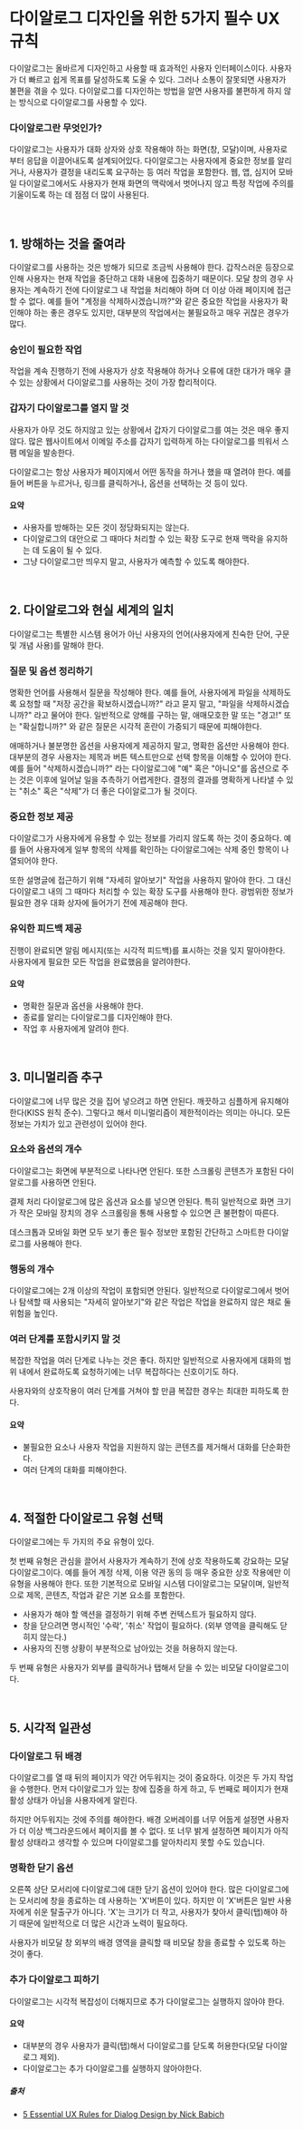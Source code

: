 # 다이알로그 디자인을 위한 5가지 필수 UX 규칙

다이알로그는 올바르게 디자인하고 사용할 때 효과적인 사용자 인터페이스이다. 사용자가 더 빠르고 쉽게 목표를 달성하도록 도울 수 있다. 그러나 소통이 잘못되면 사용자가 불편을 겪을 수 있다. 다이알로그를 디자인하는 방법을 알면 사용자를 불편하게 하지 않는 방식으로 다이알로그를 사용할 수 있다.

### 다이알로그란 무엇인가?

다이알로그는 사용자가 대화 상자와 상호 작용해야 하는 화면(창, 모달)이며, 사용자로부터 응답을 이끌어내도록 설계되어있다. 다이알로그는 사용자에게 중요한 정보를 알리거나, 사용자가 결정을 내리도록 요구하는 등 여러 작업을 포함한다. 웹, 앱, 심지어 모바일 다이알로그에서도 사용자가 현재 화면의 맥락에서 벗어나지 않고 특정 작업에 주의를 기울이도록 하는 데 점점 더 많이 사용된다.

<br />

## 1. 방해하는 것을 줄여라

다이알로그를 사용하는 것은 방해가 되므로 조금씩 사용해야 한다. 갑작스러운 등장으로 인해 사용자는 현재 작업을 중단하고 대화 내용에 집중하기 때문이다. 모달 창의 경우 사용자는 계속하기 전에 다이알로그 내 작업을 처리해야 하며 더 이상 아래 페이지에 접근할 수 없다. 예를 들어 "계정을 삭제하시겠습니까?"와 같은 중요한 작업을 사용자가 확인해야 하는 좋은 경우도 있지만, 대부분의 작업에서는 불필요하고 매우 귀찮은 경우가 많다.

### 승인이 필요한 작업

작업을 계속 진행하기 전에 사용자가 상호 작용해야 하거나 오류에 대한 대가가 매우 클 수 있는 상황에서 다이알로그를 사용하는 것이 가장 합리적이다.

### 갑자기 다이알로그를 열지 말 것

사용자가 아무 것도 하지않고 있는 상황에서 갑자기 다이알로그를 여는 것은 매우 좋지 않다. 많은 웹사이트에서 이메일 주소를 갑자기 입력하게 하는 다이알로그를 띄워서 스팸 메일을 발송한다.

다이알로그는 항상 사용자가 페이지에서 어떤 동작을 하거나 했을 때 열려야 한다. 예를 들어 버튼을 누르거나, 링크를 클릭하거나, 옵션을 선택하는 것 등이 있다.

#### 요약

- 사용자를 방해하는 모든 것이 정당화되지는 않는다.
- 다이알로그의 대안으로 그 때마다 처리할 수 있는 확장 도구로 현재 맥락을 유지하는 데 도움이 될 수 있다.
- 그냥 다이알로그만 띄우지 말고, 사용자가 예측할 수 있도록 해야한다.

<br />

## 2. 다이알로그와 현실 세계의 일치

다이알로그는 특별한 시스템 용어가 아닌 사용자의 언어(사용자에게 친숙한 단어, 구문 및 개념 사용)를 말해야 한다.

### 질문 및 옵션 정리하기

명확한 언어를 사용해서 질문을 작성해야 한다. 예를 들어, 사용자에게 파일을 삭제하도록 요청할 때 "저장 공간을 확보하시겠습니까?" 라고 묻지 말고, "파일을 삭제하시겠습니까?" 라고 물어야 한다. 일반적으로 양해를 구하는 말, 애매모호한 말 또는 "경고!" 또는 "확실합니까?" 와 같은 질문은 시각적 혼란이 가중되기 때문에 피해야한다.

애매하거나 불분명한 옵션을 사용자에게 제공하지 말고, 명확한 옵션만 사용해야 한다. 대부분의 경우 사용자는 제목과 버튼 텍스트만으로 선택 항목을 이해할 수 있어야 한다. 예를 들어 "삭제하시겠습니까?" 라는 다이알로그에 "예" 혹은 "아니오"를 옵션으로 주는 것은 이후에 일어날 일을 추측하기 어렵게한다. 결정의 결과를 명확하게 나타낼 수 있는 "취소" 혹은 "삭제"가 더 좋은 다이알로그가 될 것이다.

### 중요한 정보 제공

다이알로그가 사용자에게 유용할 수 있는 정보를 가리지 않도록 하는 것이 중요하다. 예를 들어 사용자에게 일부 항목의 삭제를 확인하는 다이알로그에는 삭제 중인 항목이 나열되어야 한다.

또한 설명글에 접근하기 위해 "자세히 알아보기" 작업을 사용하지 말아야 한다. 그 대신 다이알로그 내의 그 때마다 처리할 수 있는 확장 도구를 사용해야 한다. 광범위한 정보가 필요한 경우 대화 상자에 들어가기 전에 제공해야 한다.

### 유익한 피드백 제공

진행이 완료되면 알림 메시지(또는 시각적 피드백)를 표시하는 것을 잊지 말아야한다. 사용자에게 필요한 모든 작업을 완료했음을 알려야한다.

#### 요약

- 명확한 질문과 옵션을 사용해야 한다.
- 종료를 알리는 다이알로그를 디자인해야 한다.
- 작업 후 사용자에게 알려야 한다.

<br />

## 3. 미니멀리즘 추구

다이알로그에 너무 많은 것을 집어 넣으려고 하면 안된다. 깨끗하고 심플하게 유지해야 한다(KISS 원칙 준수). 그렇다고 해서 미니멀리즘이 제한적이라는 의미는 아니다. 모든 정보는 가치가 있고 관련성이 있어야 한다.

### 요소와 옵션의 개수

다이알로그는 화면에 부분적으로 나타나면 안된다. 또한 스크롤링 콘텐츠가 포함된 다이알로그를 사용하면 안된다.

결제 처리 다이알로그에 많은 옵션과 요소를 넣으면 안된다. 특히 일반적으로 화면 크기가 작은 모바일 장치의 경우 스크롤링을 통해 사용할 수 있으면 큰 불편함이 따른다.

데스크톱과 모바일 화면 모두 보기 좋은 필수 정보만 포함된 간단하고 스마트한 다이알로그를 사용해야 한다.

### 행동의 개수

다이알로그에는 2개 이상의 작업이 포함되면 안된다. 일반적으로 다이알로그에서 벗어나 탐색할 때 사용되는 "자세히 알아보기"와 같은 작업은 작업을 완료하지 않은 채로 둘 위험을 높인다.

### 여러 단계를 포함시키지 말 것

복잡한 작업을 여러 단계로 나누는 것은 좋다. 하지만 일반적으로 사용자에게 대화의 범위 내에서 완료하도록 요청하기에는 너무 복잡하다는 신호이기도 하다.

사용자와의 상호작용이 여러 단계를 거쳐야 할 만큼 복잡한 경우는 최대한 피하도록 한다.

#### 요약

- 불필요한 요소나 사용자 작업을 지원하지 않는 콘텐츠를 제거해서 대화를 단순화한다.
- 여러 단계의 대화를 피해야한다.

<br />

## 4. 적절한 다이알로그 유형 선택

다이알로그에는 두 가지의 주요 유형이 있다.

첫 번째 유형은 관심을 끌어서 사용자가 계속하기 전에 상호 작용하도록 강요하는 모달 다이알로그이다. 예를 들어 계정 삭제, 이용 약관 동의 등 매우 중요한 상호 작용에만 이 유형을 사용해야 한다. 또한 기본적으로 모바일 시스템 다이알로그는 모달이며, 일반적으로 제목, 콘텐츠, 작업과 같은 기본 요소를 포함한다.

- 사용자가 해야 할 액션을 결정하기 위해 주변 컨텍스트가 필요하지 않다.
- 창을 닫으려면 명시적인 '수락', '취소' 작업이 필요하다. (외부 영역을 클릭해도 닫히지 않는다.)
- 사용자의 진행 상황이 부분적으로 남아있는 것을 허용하지 않는다.

두 번째 유형은 사용자가 외부를 클릭하거나 탭해서 닫을 수 있는 비모달 다이알로그이다.

<br />

## 5. 시각적 일관성

### 다이알로그 뒤 배경

다이알로그를 열 때 뒤의 페이지가 약간 어두워지는 것이 중요하다. 이것은 두 가지 작업을 수행한다. 먼저 다이알로그가 있는 창에 집중을 하게 하고, 두 번째로 페이지가 현재 활성 상태가 아님을 사용자에게 알린다.

하지만 어두워지는 것에 주의를 해야한다. 배경 오버레이를 너무 어둡게 설정면 사용자가 더 이상 백그라운드에서 페이지를 볼 수 없다. 또 너무 밝게 설정하면 페이지가 아직 활성 상태라고 생각할 수 있으며 다이알로그를 알아차리지 못할 수도 있습니다.

### 명확한 닫기 옵션

오른쪽 상단 모서리에 다이알로그에 대한 닫기 옵션이 있어야 한다. 많은 다이알로그에는 모서리에 창을 종료하는 데 사용하는 'X'버튼이 있다. 하지만 이 'X'버튼은 일반 사용자에게 쉬운 탈출구가 아니다. 'X'는 크기가 더 작고, 사용자가 찾아서 클릭(탭)해야 하기 때문에 일반적으로 더 많은 시간과 노력이 필요하다.

사용자가 비모달 창 외부의 배경 영역을 클릭할 때 비모달 창을 종료할 수 있도록 하는 것이 좋다.

### 추가 다이알로그 피하기

다이알로그는 시각적 복잡성이 더해지므로 추가 다이알로그는 실행하지 않아야 한다.

#### 요약

- 대부분의 경우 사용자가 클릭(탭)해서 다이알로그를 닫도록 허용한다(모달 다이알로그 제외).
- 다이알로그는 추가 다이알로그를 실행하지 않아야한다.

##### 출처

- [5 Essential UX Rules for Dialog Design
  by Nick Babich](https://uxplanet.org/5-essential-ux-rules-for-dialog-design-4de258c22116)
